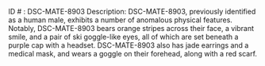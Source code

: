 ID # : DSC-MATE-8903
Description: DSC-MATE-8903, previously identified as a human male, exhibits a number of anomalous physical features. Notably, DSC-MATE-8903 bears orange stripes across their face, a vibrant smile, and a pair of ski goggle-like eyes, all of which are set beneath a purple cap with a headset. DSC-MATE-8903 also has jade earrings and a medical mask, and wears a goggle on their forehead, along with a red scarf.